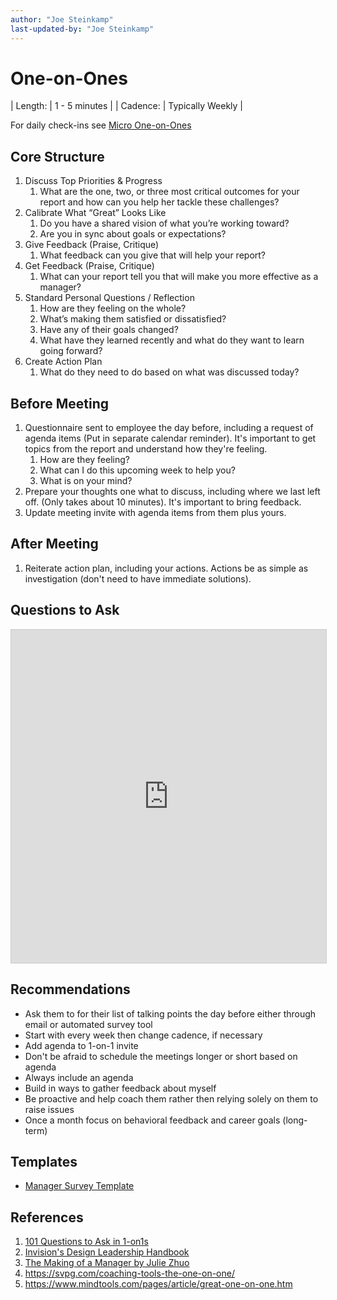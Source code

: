 ```yaml
---
author: "Joe Steinkamp"
last-updated-by: "Joe Steinkamp"
---
```


# One-on-Ones

| Length: | 1 - 5 minutes |
| Cadence: | Typically Weekly |

For daily check-ins see [Micro One-on-Ones](micro-one-on-ones.md)

## Core Structure
1. Discuss Top Priorities & Progress
   1. What are the one, two, or three most critical outcomes for your report and how can you help her tackle these challenges?
2. Calibrate What “Great” Looks Like
   1. Do you have a shared vision of what you’re working toward? 
   2. Are you in sync about goals or expectations?
3. Give Feedback (Praise, Critique)
   1. What feedback can you give that will help your report?
4. Get Feedback (Praise, Critique)
   1. What can your report tell you that will make you more effective as a manager?
5. Standard Personal Questions / Reflection
   1. How are they feeling on the whole? 
   2. What’s making them satisfied or dissatisfied? 
   3. Have any of their goals changed? 
   4. What have they learned recently and what do they want to learn going forward?
6. Create Action Plan
   1. What do they need to do based on what was discussed today?



## Before Meeting
1. Questionnaire sent to employee the day before, including a request of agenda items (Put in separate calendar reminder). It's important to get topics from the report and understand how they're feeling.
   1. How are they feeling?
   2. What can I do this upcoming week to help you?
   3. What is on your mind?
2. Prepare your thoughts one what to discuss, including where we last left off. (Only takes about 10 minutes). It's important to bring feedback.
3. Update meeting invite with agenda items from them plus yours.


## After Meeting
1. Reiterate action plan, including your actions. Actions be as simple as investigation (don't need to have immediate solutions).

## Questions to Ask
<iframe class="airtable-embed" src="https://airtable.com/embed/shrks0VwiBwUVbMcP?backgroundColor=cyan&viewControls=on" frameborder="0" onmousewheel="" width="100%" height="533" style="background: transparent; border: 1px solid #ccc;"></iframe>

## Recommendations
* Ask them to for their list of talking points the day before either through email or automated survey tool
* Start with every week then change cadence, if necessary
* Add agenda to 1-on-1 invite
* Don't be afraid to schedule the meetings longer or short based on agenda
* Always include an agenda
* Build in ways to gather feedback about myself
* Be proactive and help coach them rather then relying solely on them to raise issues
* Once a month focus on behavioral feedback and career goals (long-term)

## Templates
- [Manager Survey Template](https://airtable.com/shr5SZqYLirVahDHi)

## References
1. [101 Questions to Ask in 1-on1s](https://jasonevanish.com/2014/05/29/101-questions-to-ask-in-1-on-1s/)
2. [Invision's Design Leadership Handbook](https://www.designbetter.co/design-leadership-handbook)
3. [The Making of a Manager by Julie Zhuo](https://www.amazon.com/Making-Manager-What-Everyone-Looks/dp/0735219567/)
4. https://svpg.com/coaching-tools-the-one-on-one/
5. https://www.mindtools.com/pages/article/great-one-on-one.htm
